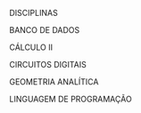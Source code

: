 DISCIPLINAS

BANCO DE DADOS	

CÁLCULO II	

CIRCUITOS DIGITAIS	

GEOMETRIA ANALÍTICA	

LINGUAGEM DE PROGRAMAÇÃO	

